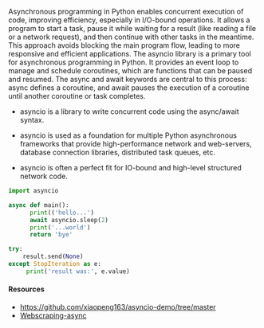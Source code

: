 Asynchronous programming in Python enables concurrent execution of code, improving efficiency, especially in I/O-bound operations. It allows a program to start a task, pause it while waiting for a result (like reading a file or a network request), and then continue with other tasks in the meantime. This approach avoids blocking the main program flow, leading to more responsive and efficient applications.
The asyncio library is a primary tool for asynchronous programming in Python. It provides an event loop to manage and schedule coroutines, which are functions that can be paused and resumed. The async and await keywords are central to this process: async defines a coroutine, and await pauses the execution of a coroutine until another coroutine or task completes.

- asyncio is a library to write concurrent code using the async/await syntax.

- asyncio is used as a foundation for multiple Python asynchronous frameworks that provide high-performance network and web-servers, database connection libraries, distributed task queues, etc.
- asyncio is often a perfect fit for IO-bound and high-level structured network code.

```py
import asyncio

async def main():
      print(('hello...')
      await asyncio.sleep(2)
      print('...world')
      return 'bye'

try:
    result.send(None)
except StopIteration as e:
     print('result was:', e.value)
``` 

#### Resources
- https://github.com/xiaopeng163/asyncio-demo/tree/master
- [Webscraping-async](https://github.com/tecladocode/complete-python-course/blob/master/course_contents/13_async_development/projects/async_scraping/pages/all_books_page.py)
